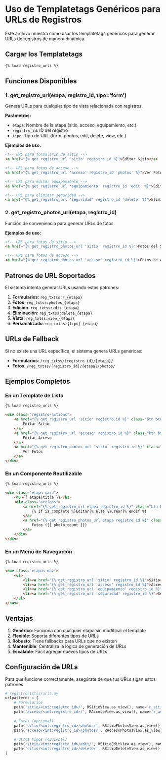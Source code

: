 # Uso de Templatetags Genéricos para URLs de Registros

Este archivo muestra cómo usar los templatetags genéricos para generar URLs de registros de manera dinámica.

## Cargar los Templatetags

```html
{% load registro_urls %}
```

## Funciones Disponibles

### 1. get_registro_url(etapa, registro_id, tipo='form')

Genera URLs para cualquier tipo de vista relacionada con registros.

**Parámetros:**
- `etapa`: Nombre de la etapa (sitio, acceso, equipamiento, etc.)
- `registro_id`: ID del registro
- `tipo`: Tipo de URL (form, photos, edit, delete, view, etc.)

**Ejemplos de uso:**

```html
<!-- URL para formulario de sitio -->
<a href="{% get_registro_url 'sitio' registro_id %}">Editar Sitio</a>

<!-- URL para fotos de acceso -->
<a href="{% get_registro_url 'acceso' registro_id 'photos' %}">Ver Fotos</a>

<!-- URL para editar equipamiento -->
<a href="{% get_registro_url 'equipamiento' registro_id 'edit' %}">Editar</a>

<!-- URL para eliminar seguridad -->
<a href="{% get_registro_url 'seguridad' registro_id 'delete' %}">Eliminar</a>
```

### 2. get_registro_photos_url(etapa, registro_id)

Función de conveniencia para generar URLs de fotos.

**Ejemplos de uso:**

```html
<!-- URL para fotos de sitio -->
<a href="{% get_registro_photos_url 'sitio' registro_id %}">Fotos del Sitio</a>

<!-- URL para fotos de acceso -->
<a href="{% get_registro_photos_url 'acceso' registro_id %}">Fotos de Acceso</a>
```

## Patrones de URL Soportados

El sistema intenta generar URLs usando estos patrones:

1. **Formularios**: `reg_txtss:r_{etapa}`
2. **Fotos**: `reg_txtss:photos_{etapa}`
3. **Edición**: `reg_txtss:edit_{etapa}`
4. **Eliminación**: `reg_txtss:delete_{etapa}`
5. **Vista**: `reg_txtss:view_{etapa}`
6. **Personalizado**: `reg_txtss:{tipo}_{etapa}`

## URLs de Fallback

Si no existe una URL específica, el sistema genera URLs genéricas:

- **Formularios**: `/reg_txtss/{registro_id}/{etapa}/`
- **Fotos**: `/reg_txtss/{registro_id}/{etapa}/photos/`

## Ejemplos Completos

### En un Template de Lista

```html
{% load registro_urls %}

<div class="registro-actions">
    <a href="{% get_registro_url 'sitio' registro.id %}" class="btn btn-primary">
        Editar Sitio
    </a>
    <a href="{% get_registro_url 'acceso' registro.id %}" class="btn btn-secondary">
        Editar Acceso
    </a>
    <a href="{% get_registro_photos_url 'sitio' registro.id %}" class="btn btn-info">
        Ver Fotos
    </a>
</div>
```

### En un Componente Reutilizable

```html
{% load registro_urls %}

<div class="etapa-card">
    <h3>{{ etapa|title }}</h3>
    <div class="actions">
        <a href="{% get_registro_url etapa registro_id %}" class="btn btn-form">
            {% if is_complete %}Editar{% else %}Crear{% endif %}
        </a>
        <a href="{% get_registro_photos_url etapa registro_id %}" class="btn btn-photos">
            Fotos ({{ photo_count }})
        </a>
    </div>
</div>
```

### En un Menú de Navegación

```html
{% load registro_urls %}

<nav class="etapas-nav">
    <ul>
        <li><a href="{% get_registro_url 'sitio' registro_id %}">Sitio</a></li>
        <li><a href="{% get_registro_url 'acceso' registro_id %}">Acceso</a></li>
        <li><a href="{% get_registro_url 'equipamiento' registro_id %}">Equipamiento</a></li>
        <li><a href="{% get_registro_url 'seguridad' registro_id %}">Seguridad</a></li>
    </ul>
</nav>
```

## Ventajas

1. **Genérico**: Funciona con cualquier etapa sin modificar el template
2. **Flexible**: Soporta diferentes tipos de URLs
3. **Robusto**: Tiene fallbacks para URLs que no existen
4. **Mantenible**: Centraliza la lógica de generación de URLs
5. **Escalable**: Fácil agregar nuevos tipos de URLs

## Configuración de URLs

Para que funcione correctamente, asegúrate de que tus URLs sigan estos patrones:

```python
# registrostxtss/urls.py
urlpatterns = [
    # Formularios
    path('sitio/<int:registro_id>/', RSitioView.as_view(), name='r_sitio'),
    path('acceso/<int:registro_id>/', RAccesoView.as_view(), name='r_acceso'),
    
    # Fotos (opcional)
    path('sitio/<int:registro_id>/photos/', RSitioPhotosView.as_view(), name='photos_sitio'),
    path('acceso/<int:registro_id>/photos/', RAccesoPhotosView.as_view(), name='photos_acceso'),
    
    # Otros tipos (opcional)
    path('sitio/<int:registro_id>/edit/', RSitioEditView.as_view(), name='edit_sitio'),
    path('sitio/<int:registro_id>/delete/', RSitioDeleteView.as_view(), name='delete_sitio'),
]
``` 